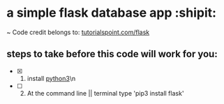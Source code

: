 # a simple flask database app :shipit:

 ~ Code credit belongs to: [tutorialspoint.com/flask](https://www.tutorialspoint.com/flask/flask_sqlite.htm)

## steps to take before this code will work for you:
- [x] 1. install [python3](https://www.python.org/downloads/release/python-352/)\n
- [ ] 2. At the command line || terminal type 'pip3 install flask'

